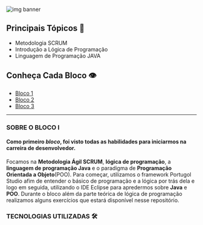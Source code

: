 ![img banner](https://i.imgur.com/nPXv75w.png)

## Principais Tópicos 📝

- Metodologia SCRUM
- Introdução a Lógica de Programação
- Linguagem de Programação JAVA

## Conheça Cada Bloco 👁‍

* [Bloco 1](https://github.com/marianac-campos/bootcamp_generation/tree/main/Bloco1)
* [Bloco 2](https://github.com/marianac-campos/bootcamp_generation/tree/main/Bloco2)
* [Bloco 3](https://github.com/marianac-campos/bootcamp_generation/tree/main/bloco3)

---

### SOBRE O BLOCO I
#### Como primeiro *bloco*, foi visto todas as **habilidades** para iniciarmos na carreira de desenvolvedor.

Focamos na **Metodologia Ágil SCRUM**, **lógica de programação**, a **linguagem de programação Java** e o paradigma de **Programação Orientada a Objeto**(POO). 
Para começar, utilizamos o framework Portugol Studio afim de entender o básico de programação e a lógica por trás dela e logo em seguida, utilizando o IDE Eclipse para apredermos sobre **Java** e **POO**. 
Durante o bloco além da parte teórica de lógica de programação realizamos alguns exercícios que estará disponível nesse repositório.

### TECNOLOGIAS UTILIZADAS 🛠



